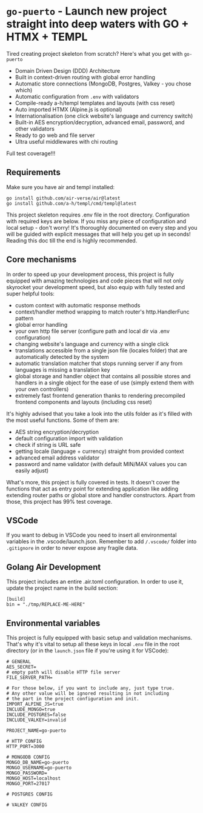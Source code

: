 # `go-puerto` - Launch new project straight into deep waters with GO + HTMX + TEMPL

Tired creating project skeleton from scratch? Here's what you get with `go-puerto`

- Domain Driven Design (DDD) Architecture
- Built in context-driven routing with global error handling
- Automatic store connections (MongoDB, Postgres, Valkey - you chose which)
- Automatic configuration from `.env` with validators
- Compile-ready a-h/templ templates and layouts (with css reset)
- Auto imported HTMX (Alpine.js is optional)
- Internationalisation (one click website's language and currency switch)
- Built-in AES encryption/decryption, advanced email, password, and other validators
- Ready to go web and file server
- Ultra useful middlewares with chi routing

Full test coverage!!!

## Requirements

Make sure you have air and templ installed:

```
go install github.com/air-verse/air@latest
go install github.com/a-h/templ/cmd/templ@latest
```

This project skeleton requires .env file in the root directory. Configuration with required keys are below.
If you miss any piece of configuration and local setup - don't worry! It's thoroughly documented on every step and you will be guided with explicit messages that will help you get up in seconds!
Reading this doc till the end is highly recommended.

## Core mechanisms

In order to speed up your development process, this project is fully equipped with amazing technologies and code pieces that will not only skyrocket your development speed, but also equip with fully tested and super helpful tools:

- custom context with automatic response methods
- context/handler method wrapping to match router's http.HandlerFunc pattern
- global error handling
- your own http file server (configure path and local dir via .env configuration)
- changing website's language and currency with a single click
- translations accessible from a single json file (locales folder) that are automatically detected by the system
- automatic translation matcher that stops running server if any from languages is missing a translation key
- global storage and handler object that contains all possible stores and handlers in a single object for the ease of use (simply extend them with your own controllers)
- extremely fast frontend generation thanks to rendering precompiled frontend components and layouts (including css reset)

It's highly advised that you take a look into the utils folder as it's filled with the most useful functions. Some of them are:

- AES string encryption/decryption
- default configuration import with validation
- check if string is URL safe
- getting locale (language + currency) straight from provided context
- advanced email address validator
- password and name validator (with default MIN/MAX values you can easily adjust)

What's more, this project is fully covered in tests. It doesn't cover the functions that act as entry point for extending application like adding extending router paths or global store and handler constructors. Apart from those, this project has 99% test coverage.

## VSCode

If you want to debug in VSCode you need to insert all environmental variables in the .vscode/launch.json. Remember to add `/.vscode/` folder into `.gitignore` in order to never expose any fragile data.

## Golang Air Development

This project includes an entire .air.toml configuration. In order to use it, update the project name in the build section:

```
[build]
bin = "./tmp/REPLACE-ME-HERE"
```

## Environmental variables

This project is fully equipped with basic setup and validation mechanisms. That's why it's vital to setup all these keys in local `.env` file in the root directory (or in the `launch.json` file if you're using it for VSCode):

```
# GENERAL
AES_SECRET=
# empty path will disable HTTP file server
FILE_SERVER_PATH=

# For those below, if you want to include any, just type true.
# Any other value will be ignored resulting in not including
# the part in the project configuration and init.
IMPORT_ALPINE_JS=true
INCLUDE_MONGO=true
INCLUDE_POSTGRES=false
INCLUDE_VALKEY=invalid

PROJECT_NAME=go-puerto

# HTTP CONFIG
HTTP_PORT=3000

# MONGODB CONFIG
MONGO_DB_NAME=go-puerto
MONGO_USERNAME=go-puerto
MONGO_PASSWORD=
MONGO_HOST=localhost
MONGO_PORT=27017

# POSTGRES CONFIG

# VALKEY CONFIG
```
